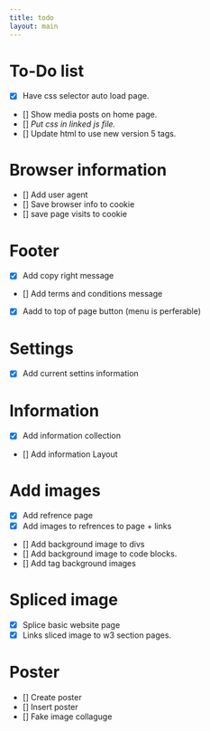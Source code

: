 ```yaml
---
title: todo
layout: main
---
```


To-Do list
========================================
* [x] Have css selector auto load page.
* [] Show media posts on home page.
* [] *Put css in linked js file.*
* [] Update html to use new version 5 tags.

# Browser information
* [] Add user agent
* [] Save browser info to cookie
* [] save page visits to cookie

# Footer
* [x] Add copy right message
* [] Add terms and conditions message
* [x] Aadd to top of page button (menu is perferable)

# Settings
* [x] Add current settins information

# Information
* [x] Add information collection
* [] Add information Layout

# Add images
* [x] Add refrence page
* [x] Add images to refrences to page + links
* [] Add background image  to divs
* [] Add background image to code blocks.
* [] Add tag background images

# Spliced image
* [x] Splice basic website page
* [x] Links sliced image to w3 section pages.

# Poster
* [] Create poster
* [] Insert poster
* [] Fake image collaguge
